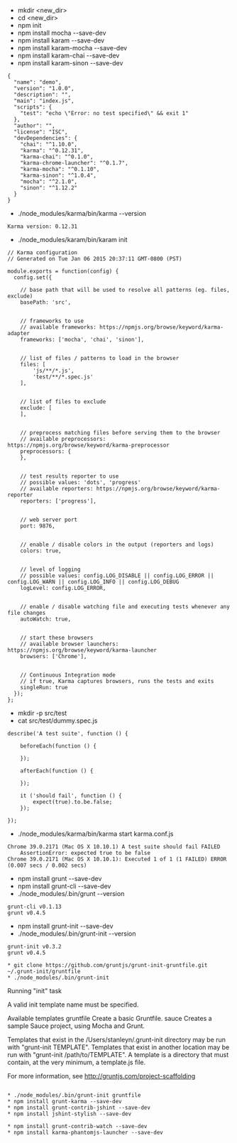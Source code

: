 * mkdir <new_dir>
* cd <new_dir>
* npm init
* npm install mocha --save-dev
* npm install karam --save-dev
* npm install karam-mocha --save-dev
* npm install karam-chai --save-dev
* npm install karam-sinon --save-dev

```
{
  "name": "demo",
  "version": "1.0.0",
  "description": "",
  "main": "index.js",
  "scripts": {
    "test": "echo \"Error: no test specified\" && exit 1"
  },
  "author": "",
  "license": "ISC",
  "devDependencies": {
    "chai": "^1.10.0",
    "karma": "^0.12.31",
    "karma-chai": "^0.1.0",
    "karma-chrome-launcher": "^0.1.7",
    "karma-mocha": "^0.1.10",
    "karma-sinon": "^1.0.4",
    "mocha": "^2.1.0",
    "sinon": "^1.12.2"
  }
}
```

* ./node_modules/karma/bin/karma --version
```
Karma version: 0.12.31
```

* ./node_modules/karam/bin/karam init

```
// Karma configuration
// Generated on Tue Jan 06 2015 20:37:11 GMT-0800 (PST)

module.exports = function(config) {
  config.set({

    // base path that will be used to resolve all patterns (eg. files, exclude)
    basePath: 'src',


    // frameworks to use
    // available frameworks: https://npmjs.org/browse/keyword/karma-adapter
    frameworks: ['mocha', 'chai', 'sinon'],


    // list of files / patterns to load in the browser
    files: [
        'js/**/*.js',
        'test/**/*.spec.js'
    ],


    // list of files to exclude
    exclude: [
    ],


    // preprocess matching files before serving them to the browser
    // available preprocessors: https://npmjs.org/browse/keyword/karma-preprocessor
    preprocessors: {
    },


    // test results reporter to use
    // possible values: 'dots', 'progress'
    // available reporters: https://npmjs.org/browse/keyword/karma-reporter
    reporters: ['progress'],


    // web server port
    port: 9876,


    // enable / disable colors in the output (reporters and logs)
    colors: true,


    // level of logging
    // possible values: config.LOG_DISABLE || config.LOG_ERROR || config.LOG_WARN || config.LOG_INFO || config.LOG_DEBUG
    logLevel: config.LOG_ERROR,


    // enable / disable watching file and executing tests whenever any file changes
    autoWatch: true,


    // start these browsers
    // available browser launchers: https://npmjs.org/browse/keyword/karma-launcher
    browsers: ['Chrome'],


    // Continuous Integration mode
    // if true, Karma captures browsers, runs the tests and exits
    singleRun: true
  });
};
```

* mkdir -p src/test
* cat src/test/dummy.spec.js

```
describe('A test suite', function () {

    beforeEach(function () {

    });

    afterEach(function () {

    });

    it ('should fail', function () {
        expect(true).to.be.false;
    });

});
```

* ./node_modules/karma/bin/karma start karma.conf.js

```
Chrome 39.0.2171 (Mac OS X 10.10.1) A test suite should fail FAILED
	AssertionError: expected true to be false
Chrome 39.0.2171 (Mac OS X 10.10.1): Executed 1 of 1 (1 FAILED) ERROR (0.007 secs / 0.002 secs)
```

* npm install grunt --save-dev
* npm install grunt-cli --save-dev
* ./node_modules/.bin/grunt --version

```
grunt-cli v0.1.13
grunt v0.4.5
```
* npm install grunt-init --save-dev
* ./node_modules/.bin/grunt-init --version
```
grunt-init v0.3.2
grunt v0.4.5

* git clone https://github.com/gruntjs/grunt-init-gruntfile.git ~/.grunt-init/gruntfile
* ./node_modules/.bin/grunt-init

```
Running "init" task

A valid init template name must be specified.

Available templates
 gruntfile  Create a basic Gruntfile.
     sauce  Creates a sample Sauce project, using Mocha and Grunt.

Templates that exist in the /Users/stanleyn/.grunt-init directory may be run
with "grunt-init TEMPLATE". Templates that exist in another location may be run
with "grunt-init /path/to/TEMPLATE". A template is a directory that must
contain, at the very minimum, a template.js file.

For more information, see http://gruntjs.com/project-scaffolding
```

* ./node_modules/.bin/grunt-init gruntfile
* npm install grunt-karma --save-dev
* npm install grunt-contrib-jshint --save-dev
* npm install jshint-stylish --save-dev

* npm install grunt-contrib-watch --save-dev
* npm install karma-phantomjs-launcher --save-dev